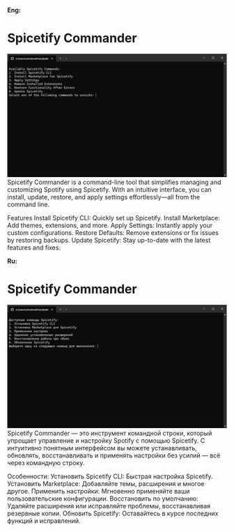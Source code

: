 **Eng:**
# Spicetify Commander
![Preview](https://github.com/vtmeen/Spicetify-Commander/blob/main/Preview%20Eng.png)
Spicetify Commander is a command-line tool that simplifies managing and customizing Spotify using Spicetify. With an intuitive interface, you can install, update, restore, and apply settings effortlessly—all from the command line.

Features
Install Spicetify CLI: Quickly set up Spicetify.
Install Marketplace: Add themes, extensions, and more.
Apply Settings: Instantly apply your custom configurations.
Restore Defaults: Remove extensions or fix issues by restoring backups.
Update Spicetify: Stay up-to-date with the latest features and fixes.

**Ru:**
# Spicetify Commander
![Preview](https://github.com/vtmeen/Spicetify-Commander/blob/main/Preview%20Ru.png)
Spicetify Commander — это инструмент командной строки, который упрощает управление и настройку Spotify с помощью Spicetify. С интуитивно понятным интерфейсом вы можете устанавливать, обновлять, восстанавливать и применять настройки без усилий — всё через командную строку.

Особенности:
Установить Spicetify CLI: Быстрая настройка Spicetify.
Установить Marketplace: Добавляйте темы, расширения и многое другое.
Применить настройки: Мгновенно применяйте ваши пользовательские конфигурации.
Восстановить по умолчанию: Удаляйте расширения или исправляйте проблемы, восстанавливая резервные копии.
Обновить Spicetify: Оставайтесь в курсе последних функций и исправлений.
